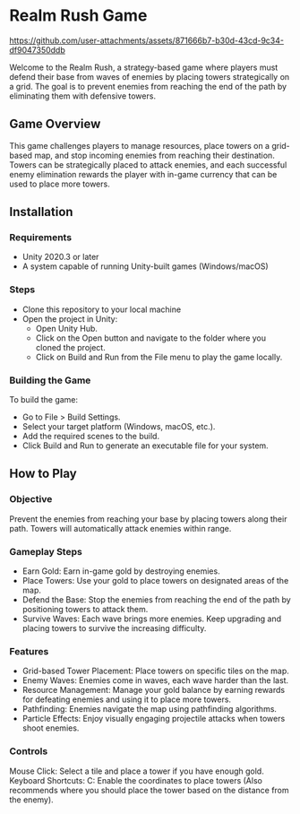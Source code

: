 # Realm Rush Game


https://github.com/user-attachments/assets/871666b7-b30d-43cd-9c34-df9047350ddb


Welcome to the Realm Rush, a strategy-based game where players must defend their base from waves of enemies by placing towers strategically on a grid. 
The goal is to prevent enemies from reaching the end of the path by eliminating them with defensive towers.

## Game Overview
This game challenges players to manage resources, place towers on a grid-based map, and stop incoming enemies from reaching their destination. 
Towers can be strategically placed to attack enemies, and each successful enemy elimination rewards the player with in-game currency that can be used to place more towers.

## Installation
### Requirements
- Unity 2020.3 or later
- A system capable of running Unity-built games (Windows/macOS)
  
### Steps
- Clone this repository to your local machine 
- Open the project in Unity:
  - Open Unity Hub.
  - Click on the Open button and navigate to the folder where you cloned the project.
  - Click on Build and Run from the File menu to play the game locally.
    
### Building the Game
To build the game:

- Go to File > Build Settings.
- Select your target platform (Windows, macOS, etc.).
- Add the required scenes to the build.
- Click Build and Run to generate an executable file for your system.

## How to Play
### Objective
Prevent the enemies from reaching your base by placing towers along their path. Towers will automatically attack enemies within range.

### Gameplay Steps
- Earn Gold: Earn in-game gold by destroying enemies.
- Place Towers: Use your gold to place towers on designated areas of the map.
- Defend the Base: Stop the enemies from reaching the end of the path by positioning towers to attack them.
- Survive Waves: Each wave brings more enemies. Keep upgrading and placing towers to survive the increasing difficulty.
  
### Features
- Grid-based Tower Placement: Place towers on specific tiles on the map.
- Enemy Waves: Enemies come in waves, each wave harder than the last.
- Resource Management: Manage your gold balance by earning rewards for defeating enemies and using it to place more towers.
- Pathfinding: Enemies navigate the map using pathfinding algorithms.
- Particle Effects: Enjoy visually engaging projectile attacks when towers shoot enemies.

### Controls
Mouse Click: Select a tile and place a tower if you have enough gold.
Keyboard Shortcuts:
C: Enable the coordinates to place towers (Also recommends where you should place the tower based on the distance from the enemy).
